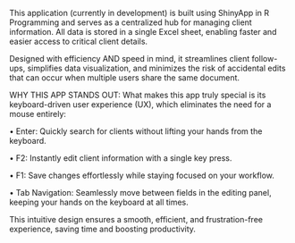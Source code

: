 This application (currently in development) is built using ShinyApp in R Programming and serves as a centralized hub for managing client information. All data is stored in a single Excel sheet, enabling faster and easier access to critical client details.

Designed with efficiency AND speed in mind, it streamlines client follow-ups, simplifies data visualization, and minimizes the risk of accidental edits that can occur when multiple users share the same document.

WHY THIS APP STANDS OUT: What makes this app truly special is its keyboard-driven user experience (UX), which eliminates the need for a mouse entirely:

• Enter: Quickly search for clients without lifting your hands from the keyboard.

• F2: Instantly edit client information with a single key press.

• F1: Save changes effortlessly while staying focused on your workflow.

• Tab Navigation: Seamlessly move between fields in the editing panel, keeping your hands on the keyboard at all times.

This intuitive design ensures a smooth, efficient, and frustration-free experience, saving time and boosting productivity.
